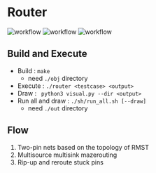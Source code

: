 # Router
![workflow](https://github.com/darrenleeleelee1/Router/actions/workflows/result.yml/badge.svg?event=push)
![workflow](https://github.com/darrenleeleelee1/Router/actions/workflows/verifier.yml/badge.svg?event=push)
![workflow](https://github.com/darrenleeleelee1/Router/actions/workflows/memory_leak.yml/badge.svg?event=push)

## Build and Execute
* Build   : `make`
    * need `./obj` directory
* Execute : `./router <testcase> <output>`
* Draw    : ` python3 visual.py --dir <output>`
* Run all and draw : `./sh/run_all.sh [--draw]`
    * need `./out` directory  


## Flow
1. Two-pin nets based on the topology of RMST
2. Multisource multisink mazerouting
3. Rip-up and reroute stuck pins
